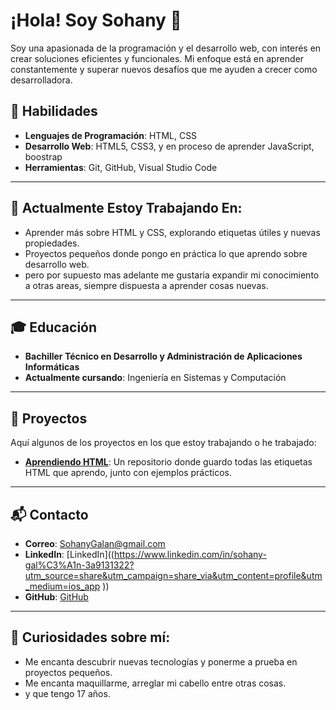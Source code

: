 # ¡Hola! Soy Sohany 👋

Soy una apasionada de la programación y el desarrollo web, con interés en crear soluciones eficientes y funcionales.
Mi enfoque está en aprender constantemente y superar nuevos desafíos que me ayuden a crecer como desarrolladora. 

## 🚀 Habilidades

- **Lenguajes de Programación**: HTML, CSS
- **Desarrollo Web**: HTML5, CSS3, y en proceso de aprender JavaScript, boostrap 
- **Herramientas**: Git, GitHub, Visual Studio Code  
---

## 🎯 Actualmente Estoy Trabajando En:

- Aprender más sobre HTML y CSS, explorando etiquetas útiles y nuevas propiedades.
- Proyectos pequeños donde pongo en práctica lo que aprendo sobre desarrollo web.
- pero por supuesto mas adelante me gustaria expandir mi conocimiento a otras areas, siempre dispuesta a aprender cosas nuevas.
---

## 🎓 Educación

- **Bachiller Técnico en Desarrollo y Administración de Aplicaciones Informáticas**
- **Actualmente cursando**: Ingeniería en Sistemas y Computación
  
---

## 📝 Proyectos

Aquí algunos de los proyectos en los que estoy trabajando o he trabajado:

- **[Aprendiendo HTML](https://github.com/SohanyGalan/aprendiendo-html)**: Un repositorio donde guardo todas las etiquetas HTML que aprendo, junto con ejemplos prácticos.
  
---

## 📬 Contacto

- **Correo**: SohanyGalan@gmail.com
- **LinkedIn**: [LinkedIn]((https://www.linkedin.com/in/sohany-gal%C3%A1n-3a9131322?utm_source=share&utm_campaign=share_via&utm_content=profile&utm_medium=ios_app ))
- **GitHub**: [GitHub](https://github.com/SohanyGalan)

---

## 🌱 Curiosidades sobre mí:

- Me encanta descubrir nuevas tecnologías y ponerme a prueba en proyectos pequeños.
- Me encanta maquillarme, arreglar mi cabello entre otras cosas.
- y que tengo 17 años.


<!---
SohanyGalan/SohanyGalan is a ✨ special ✨ repository because its `README.md` (this file) appears on your GitHub profile.
You can click the Preview link to take a look at your changes.
--->
